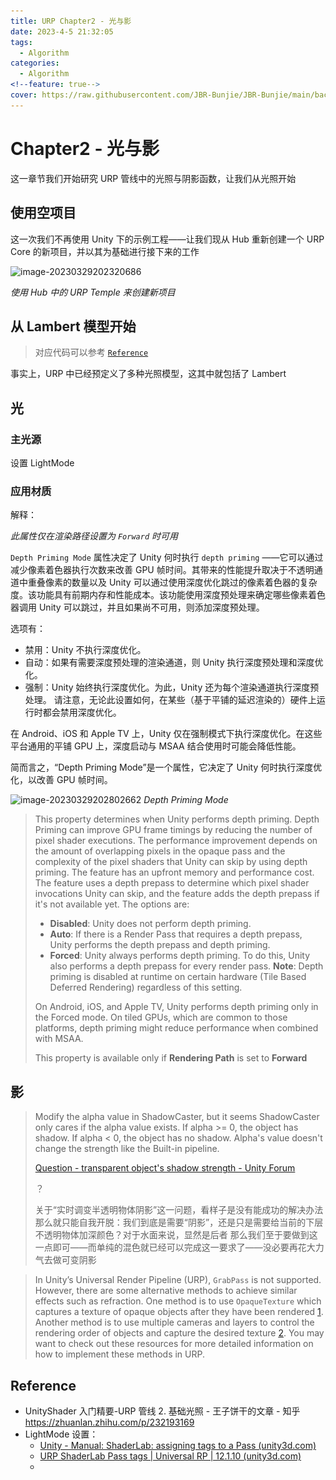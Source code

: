 ```yaml
---
title: URP Chapter2 - 光与影
date: 2023-4-5 21:32:05
tags:
  - Algorithm
categories:
  - Algorithm
<!--feature: true-->
cover: https://raw.githubusercontent.com/JBR-Bunjie/JBR-Bunjie/main/back.jpg
---
```


# Chapter2 - 光与影

这一章节我们开始研究 URP 管线中的光照与阴影函数，让我们从光照开始

## 使用空项目

这一次我们不再使用 Unity 下的示例工程——让我们现从 Hub 重新创建一个 URP Core 的新项目，并以其为基础进行接下来的工作

![image-20230329202320686](..\..\..\images\Dev\Unity\UpdateToURPPipeline\Chapter2_ShadowAndLight\001.png)

_使用 Hub 中的 URP Temple 来创建新项目_

## 从 Lambert 模型开始

> 对应代码可以参考 <a href="#LambertCode">`Reference`</a>

事实上，URP 中已经预定义了多种光照模型，这其中就包括了 Lambert

## 光

### 主光源

设置 LightMode

### 应用材质

解释：

_此属性仅在渲染路径设置为 `Forward` 时可用_

`Depth Priming Mode` 属性决定了 Unity 何时执行 `depth priming` ——它可以通过减少像素着色器执行次数来改善 GPU 帧时间。其带来的性能提升取决于不透明通道中重叠像素的数量以及 Unity 可以通过使用深度优化跳过的像素着色器的复杂度。该功能具有前期内存和性能成本。该功能使用深度预处理来确定哪些像素着色器调用 Unity 可以跳过，并且如果尚不可用，则添加深度预处理。

选项有：

- 禁用：Unity 不执行深度优化。
- 自动：如果有需要深度预处理的渲染通道，则 Unity 执行深度预处理和深度优化。
- 强制：Unity 始终执行深度优化。为此，Unity 还为每个渲染通道执行深度预处理。
  请注意，无论此设置如何，在某些（基于平铺的延迟渲染的）硬件上运行时都会禁用深度优化。

在 Android、iOS 和 Apple TV 上，Unity 仅在强制模式下执行深度优化。在这些平台通用的平铺 GPU 上，深度启动与 MSAA 结合使用时可能会降低性能。

简而言之，“Depth Priming Mode”是一个属性，它决定了 Unity 何时执行深度优化，以改善 GPU 帧时间。

![image-20230329202802662](..\..\..\images\Dev\Unity\UpdateToURPPipeline\Chapter2_ShadowAndLight\002.png)
_Depth Priming Mode_

> This property determines when Unity performs depth priming.
> Depth Priming can improve GPU frame timings by reducing the number of pixel shader executions. The performance improvement depends on the amount of overlapping pixels in the opaque pass and the complexity of the pixel shaders that Unity can skip by using depth priming.
> The feature has an upfront memory and performance cost. The feature uses a depth prepass to determine which pixel shader invocations Unity can skip, and the feature adds the depth prepass if it's not available yet.
> The options are:
>
> - **Disabled**: Unity does not perform depth priming.
> - **Auto**: If there is a Render Pass that requires a depth prepass, Unity performs the depth prepass and depth priming.
> - **Forced**: Unity always performs depth priming. To do this, Unity also performs a depth prepass for every render pass. **Note**: Depth priming is disabled at runtime on certain hardware (Tile Based Deferred Rendering) regardless of this setting.
>
> On Android, iOS, and Apple TV, Unity performs depth priming only in the Forced mode. On tiled GPUs, which are common to those platforms, depth priming might reduce performance when combined with MSAA.
>
> This property is available only if **Rendering Path** is set to **Forward**



## 影

> Modify the alpha value in ShadowCaster, but it seems ShadowCaster only cares if the alpha value exists. If alpha >= 0, the object has shadow. If alpha < 0, the object has no shadow. Alpha's value doesn't change the strength like the Built-in pipeline.
>
> [Question - transparent object's shadow strength - Unity Forum](https://forum.unity.com/threads/transparent-objects-shadow-strength.1156214/)
>
> ？
>
> 关于“实时调变半透明物体阴影”这一问题，看样子是没有能成功的解决办法
> 那么就只能自我开脱：我们到底是需要“阴影”，还是只是需要给当前的下层不透明物体加深颜色？对于水面来说，显然是后者
> 那么我们至于要做到这一点即可——而单纯的混色就已经可以完成这一要求了——没必要再花大力气去做可变阴影

> In Unity’s Universal Render Pipeline (URP), `GrabPass` is not supported. However, there are some alternative methods to achieve similar effects such as refraction. One method is to use `OpaqueTexture` which captures a texture of opaque objects after they have been rendered [1](https://zhidao.baidu.com/question/272034073067464685.html). Another method is to use multiple cameras and layers to control the rendering order of objects and capture the desired texture [2](https://www.jianshu.com/p/a9706ea587c9). You may want to check out these resources for more detailed information on how to implement these methods in URP.



## Reference

- <span id="LambertCode">UnityShader 入门精要-URP 管线 2. 基础光照 - 王子饼干的文章 - 知乎 https://zhuanlan.zhihu.com/p/232193169</span>
- LightMode 设置：
  - [Unity - Manual: ShaderLab: assigning tags to a Pass (unity3d.com)](https://docs.unity3d.com/Manual/SL-PassTags.html)
  - [URP ShaderLab Pass tags | Universal RP | 12.1.10 (unity3d.com)](https://docs.unity3d.com/Packages/com.unity.render-pipelines.universal@12.1/manual/urp-shaders/urp-shaderlab-pass-tags.html)
  -
